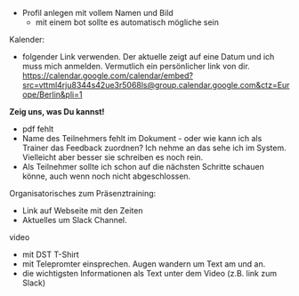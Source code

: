 - Profil anlegen mit vollem Namen und Bild
	- mit einem bot sollte es automatisch mögliche sein 


Kalender:
 - folgender Link verwenden. Der aktuelle zeigt auf eine Datum und ich muss mich anmelden. Vermutlich ein persönlicher link von dir.
https://calendar.google.com/calendar/embed?src=vttml4rju8344s42ue3r5068ls@group.calendar.google.com&ctz=Europe/Berlin&pli=1


**Zeig uns, was Du kannst!**
 - pdf fehlt
 - Name des Teilnehmers fehlt im Dokument - oder wie kann ich als Trainer das Feedback zuordnen? Ich nehme an das sehe ich im System. Vielleicht aber besser sie schreiben es noch rein.
 - Als Teilnehmer sollte ich schon auf die nächsten Schritte schauen könne, auch wenn noch nicht abgeschlossen.


Organisatorisches zum Präsenztraining:
 - Link auf Webseite mit den Zeiten
 - Aktuelles um Slack Channel.


video
 - mit DST T-Shirt
 - mit Telepromter einsprechen. Augen wandern um Text am und an.
 - die wichtigsten Informationen als Text unter dem Video (z.B. link zum Slack)
